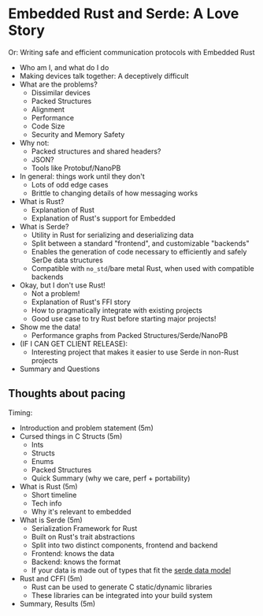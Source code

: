 # Embedded Rust and Serde: A Love Story

Or: Writing safe and efficient communication protocols with Embedded Rust

* Who am I, and what do I do
* Making devices talk together: A deceptively difficult
* What are the problems?
    * Dissimilar devices
    * Packed Structures
    * Alignment
    * Performance
    * Code Size
    * Security and Memory Safety
* Why not:
    * Packed structures and shared headers?
    * JSON?
    * Tools like Protobuf/NanoPB
* In general: things work until they don't
    * Lots of odd edge cases
    * Brittle to changing details of how messaging works
* What is Rust?
    * Explanation of Rust
    * Explanation of Rust's support for Embedded
* What is Serde?
    * Utility in Rust for serializing and deserializing data
    * Split between a standard "frontend", and customizable "backends"
    * Enables the generation of code necessary to efficiently and safely SerDe data structures
    * Compatible with `no_std`/bare metal Rust, when used with compatible backends
* Okay, but I don't use Rust!
    * Not a problem!
    * Explanation of Rust's FFI story
    * How to pragmatically integrate with existing projects
    * Good use case to try Rust before starting major projects!
* Show me the data!
    * Performance graphs from Packed Structures/Serde/NanoPB
* (IF I CAN GET CLIENT RELEASE):
    * Interesting project that makes it easier to use Serde in non-Rust projects
* Summary and Questions


## Thoughts about pacing

Timing:

* Introduction and problem statement (5m)
* Cursed things in C Structs (5m)
    * Ints
    * Structs
    * Enums
    * Packed Structures
    * Quick Summary (why we care, perf + portability)
* What is Rust (5m)
    * Short timeline
    * Tech info
    * Why it's relevant to embedded
* What is Serde (5m)
    * Serialization Framework for Rust
    * Built on Rust's trait abstractions
    * Split into two distinct components, frontend and backend
    * Frontend: knows the data
    * Backend: knows the format
    * If your data is made out of types that fit the [serde data model](https://serde.rs/data-model.html)
* Rust and CFFI (5m)
    * Rust can be used to generate C static/dynamic libraries
    * These libraries can be integrated into your build system
* Summary, Results (5m)
